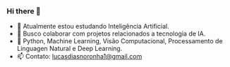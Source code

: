 ### Hi there 👋

- 🌱 Atualmente estou estudando Inteligência Artificial.
- 👯 Busco colaborar com projetos relacionados a tecnologia de IA.
- 🐍 Python, Machine Learning, Visão Computacional, Processamento de Linguagen Natural e Deep Learning. 
- 📫 Contato: lucasdiasnoronha1@gmail.com
